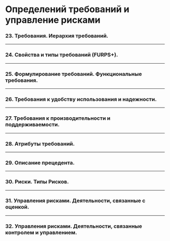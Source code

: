 # Определений требований и управление рисками

### 23. Требования. Иерархия требований.

---

### 24. Свойства и типы требований (FURPS+).

---

### 25. Формулирование требований. Функциональные требования.

---

### 26. Требования к удобству использования и надежности.

---

### 27. Требования к производительности и поддерживаемости.

---

### 28. Атрибуты требований.

---

### 29. Описание прецедента.

---

### 30. Риски. Типы Рисков.

---

### 31. Управления рисками. Деятельности, связанные с оценкой.

---

### 32. Управления рисками. Деятельности, связанные контролем и управлением.